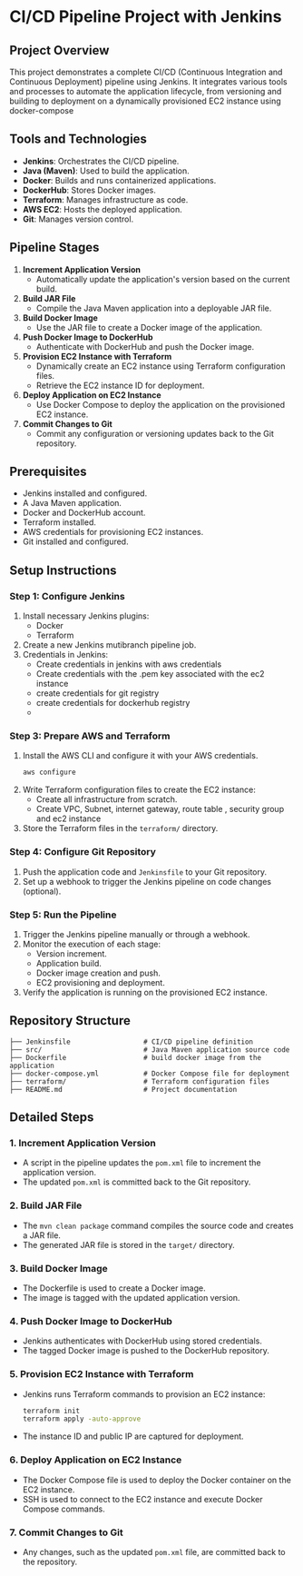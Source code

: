 # CI/CD Pipeline Project with Jenkins

## Project Overview
This project demonstrates a complete CI/CD (Continuous Integration and Continuous Deployment) pipeline using Jenkins. It integrates various tools and processes to automate the application lifecycle, from versioning and building to deployment on a dynamically provisioned EC2 instance using docker-compose

## Tools and Technologies
- **Jenkins**: Orchestrates the CI/CD pipeline.
- **Java (Maven)**: Used to build the application.
- **Docker**: Builds and runs containerized applications.
- **DockerHub**: Stores Docker images.
- **Terraform**: Manages infrastructure as code.
- **AWS EC2**: Hosts the deployed application.
- **Git**: Manages version control.

## Pipeline Stages
1. **Increment Application Version**
   - Automatically update the application's version based on the current build.
2. **Build JAR File**
   - Compile the Java Maven application into a deployable JAR file.
3. **Build Docker Image**
   - Use the JAR file to create a Docker image of the application.
4. **Push Docker Image to DockerHub**
   - Authenticate with DockerHub and push the Docker image.
5. **Provision EC2 Instance with Terraform**
   - Dynamically create an EC2 instance using Terraform configuration files.
   - Retrieve the EC2 instance ID for deployment.
6. **Deploy Application on EC2 Instance**
   - Use Docker Compose to deploy the application on the provisioned EC2 instance.
7. **Commit Changes to Git**
   - Commit any configuration or versioning updates back to the Git repository.

## Prerequisites
- Jenkins installed and configured.
- A Java Maven application.
- Docker and DockerHub account.
- Terraform installed.
- AWS credentials for provisioning EC2 instances.
- Git installed and configured.



## Setup Instructions

### Step 1: Configure Jenkins
1. Install necessary Jenkins plugins:
   - Docker 
   - Terraform
2. Create a new Jenkins mutibranch pipeline job.
3. Credentials in Jenkins:
   - Create credentials in jenkins with aws credentials
   - Create credentials with the .pem key associated with the ec2 instance
   - create credentials for git registry
   - create credentials for dockerhub registry
   - 


### Step 3: Prepare AWS and Terraform
1. Install the AWS CLI and configure it with your AWS credentials.
   ```bash
   aws configure
   ```
2. Write Terraform configuration files to create the EC2 instance:
   - Create all infrastructure from scratch.
   - Create VPC, Subnet, internet gateway, route table , security group and ec2 instance
3. Store the Terraform files in the `terraform/` directory.

### Step 4: Configure Git Repository
1. Push the application code and `Jenkinsfile` to your Git repository.
2. Set up a webhook to trigger the Jenkins pipeline on code changes (optional).

### Step 5: Run the Pipeline
1. Trigger the Jenkins pipeline manually or through a webhook.
2. Monitor the execution of each stage:
   - Version increment.
   - Application build.
   - Docker image creation and push.
   - EC2 provisioning and deployment.
3. Verify the application is running on the provisioned EC2 instance.

## Repository Structure
```
├── Jenkinsfile                  # CI/CD pipeline definition
├── src/                         # Java Maven application source code
├── Dockerfile                   # build docker image from the application
├── docker-compose.yml           # Docker Compose file for deployment
├── terraform/                   # Terraform configuration files
├── README.md                    # Project documentation
```

## Detailed Steps

### 1. Increment Application Version
- A script in the pipeline updates the `pom.xml` file to increment the application version.
- The updated `pom.xml` is committed back to the Git repository.

### 2. Build JAR File
- The `mvn clean package` command compiles the source code and creates a JAR file.
- The generated JAR file is stored in the `target/` directory.

### 3. Build Docker Image
- The Dockerfile is used to create a Docker image.
- The image is tagged with the updated application version.

### 4. Push Docker Image to DockerHub
- Jenkins authenticates with DockerHub using stored credentials.
- The tagged Docker image is pushed to the DockerHub repository.

### 5. Provision EC2 Instance with Terraform
- Jenkins runs Terraform commands to provision an EC2 instance:
   ```bash
   terraform init
   terraform apply -auto-approve
   ```
- The instance ID and public IP are captured for deployment.

### 6. Deploy Application on EC2 Instance
- The Docker Compose file is used to deploy the Docker container on the EC2 instance.
- SSH is used to connect to the EC2 instance and execute Docker Compose commands.

### 7. Commit Changes to Git
- Any changes, such as the updated `pom.xml` file, are committed back to the repository.



